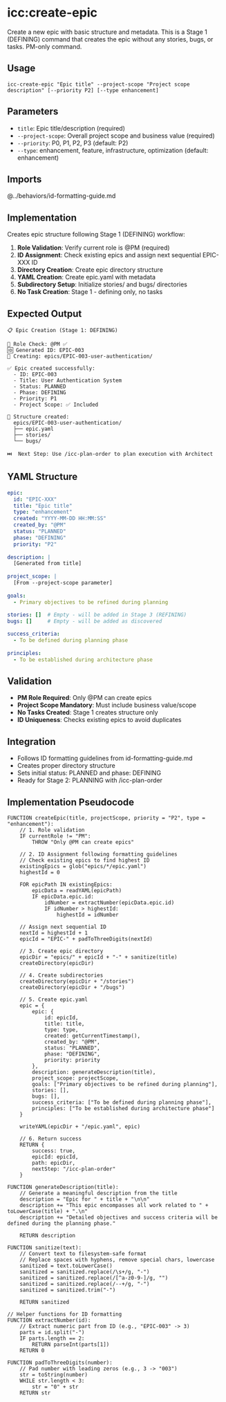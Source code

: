 # icc:create-epic

Create a new epic with basic structure and metadata. This is a Stage 1 (DEFINING) command that creates the epic without any stories, bugs, or tasks. PM-only command.

## Usage
```
icc-create-epic "Epic title" --project-scope "Project scope description" [--priority P2] [--type enhancement]
```

## Parameters
- `title`: Epic title/description (required)
- `--project-scope`: Overall project scope and business value (required)
- `--priority`: P0, P1, P2, P3 (default: P2)
- `--type`: enhancement, feature, infrastructure, optimization (default: enhancement)

## Imports

@../behaviors/id-formatting-guide.md

## Implementation
Creates epic structure following Stage 1 (DEFINING) workflow:

1. **Role Validation**: Verify current role is @PM (required)
2. **ID Assignment**: Check existing epics and assign next sequential EPIC-XXX ID
3. **Directory Creation**: Create epic directory structure
4. **YAML Creation**: Create epic.yaml with metadata
5. **Subdirectory Setup**: Initialize stories/ and bugs/ directories
6. **No Task Creation**: Stage 1 - defining only, no tasks

## Expected Output
```
📋 Epic Creation (Stage 1: DEFINING)

🔐 Role Check: @PM ✅
🆔 Generated ID: EPIC-003
📁 Creating: epics/EPIC-003-user-authentication/

✅ Epic created successfully:
  - ID: EPIC-003
  - Title: User Authentication System
  - Status: PLANNED
  - Phase: DEFINING
  - Priority: P1
  - Project Scope: ✅ Included

📂 Structure created:
  epics/EPIC-003-user-authentication/
  ├── epic.yaml
  ├── stories/
  └── bugs/

⏭️  Next Step: Use /icc-plan-order to plan execution with Architect
```

## YAML Structure
```yaml
epic:
  id: "EPIC-XXX"
  title: "Epic title"
  type: "enhancement"
  created: "YYYY-MM-DD HH:MM:SS"
  created_by: "@PM"
  status: "PLANNED"
  phase: "DEFINING"
  priority: "P2"
  
description: |
  [Generated from title]
  
project_scope: |
  [From --project-scope parameter]
  
goals:
  - Primary objectives to be refined during planning
  
stories: []  # Empty - will be added in Stage 3 (REFINING)
bugs: []     # Empty - will be added as discovered

success_criteria:
  - To be defined during planning phase
  
principles:
  - To be established during architecture phase
```

## Validation
- **PM Role Required**: Only @PM can create epics
- **Project Scope Mandatory**: Must include business value/scope
- **No Tasks Created**: Stage 1 creates structure only
- **ID Uniqueness**: Checks existing epics to avoid duplicates

## Integration
- Follows ID formatting guidelines from id-formatting-guide.md
- Creates proper directory structure
- Sets initial status: PLANNED and phase: DEFINING
- Ready for Stage 2: PLANNING with /icc-plan-order

## Implementation Pseudocode

```pseudocode
FUNCTION createEpic(title, projectScope, priority = "P2", type = "enhancement"):
    // 1. Role validation
    IF currentRole != "PM":
        THROW "Only @PM can create epics"
    
    // 2. ID Assignment following formatting guidelines
    // Check existing epics to find highest ID
    existingEpics = glob("epics/*/epic.yaml")
    highestId = 0
    
    FOR epicPath IN existingEpics:
        epicData = readYAML(epicPath)
        IF epicData.epic.id:
            idNumber = extractNumber(epicData.epic.id)
            IF idNumber > highestId:
                highestId = idNumber
    
    // Assign next sequential ID
    nextId = highestId + 1
    epicId = "EPIC-" + padToThreeDigits(nextId)
    
    // 3. Create epic directory
    epicDir = "epics/" + epicId + "-" + sanitize(title)
    createDirectory(epicDir)
    
    // 4. Create subdirectories
    createDirectory(epicDir + "/stories")
    createDirectory(epicDir + "/bugs")
    
    // 5. Create epic.yaml
    epic = {
        epic: {
            id: epicId,
            title: title,
            type: type,
            created: getCurrentTimestamp(),
            created_by: "@PM",
            status: "PLANNED",
            phase: "DEFINING",
            priority: priority
        },
        description: generateDescription(title),
        project_scope: projectScope,
        goals: ["Primary objectives to be refined during planning"],
        stories: [],
        bugs: [],
        success_criteria: ["To be defined during planning phase"],
        principles: ["To be established during architecture phase"]
    }
    
    writeYAML(epicDir + "/epic.yaml", epic)
    
    // 6. Return success
    RETURN {
        success: true,
        epicId: epicId,
        path: epicDir,
        nextStep: "/icc-plan-order"
    }

FUNCTION generateDescription(title):
    // Generate a meaningful description from the title
    description = "Epic for " + title + "\n\n"
    description += "This epic encompasses all work related to " + toLowerCase(title) + ".\n"
    description += "Detailed objectives and success criteria will be defined during the planning phase."
    
    RETURN description

FUNCTION sanitize(text):
    // Convert text to filesystem-safe format
    // Replace spaces with hyphens, remove special chars, lowercase
    sanitized = text.toLowerCase()
    sanitized = sanitized.replace(/\s+/g, "-")
    sanitized = sanitized.replace(/[^a-z0-9-]/g, "")
    sanitized = sanitized.replace(/--+/g, "-")
    sanitized = sanitized.trim("-")
    
    RETURN sanitized

// Helper functions for ID formatting
FUNCTION extractNumber(id):
    // Extract numeric part from ID (e.g., "EPIC-003" -> 3)
    parts = id.split("-")
    IF parts.length == 2:
        RETURN parseInt(parts[1])
    RETURN 0

FUNCTION padToThreeDigits(number):
    // Pad number with leading zeros (e.g., 3 -> "003")
    str = toString(number)
    WHILE str.length < 3:
        str = "0" + str
    RETURN str
```